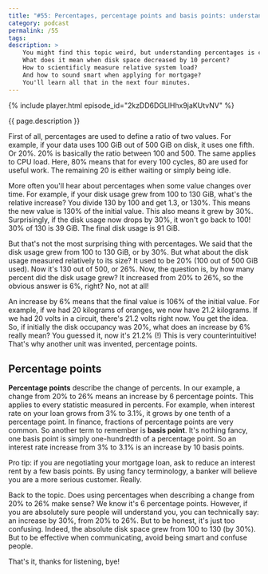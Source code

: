 ```yaml
---
title: "#55: Percentages, percentage points and basis points: understand your metrics"
category: podcast
permalink: /55
tags: 
description: >
    You might find this topic weird, but understanding percentages is crucial not only in banking.
    What does it mean when disk space decreased by 10 percent?
    How to scientificly measure relative system load?
    And how to sound smart when applying for mortgage?
    You'll learn all that in the next four minutes.
---
```


{% include player.html episode_id="2kzDD6DGLlHhx9jaKUtvNV" %}

{{ page.description }}

First of all, percentages are used to define a ratio of two values.
For example, if your data uses 100 GiB out of 500 GiB on disk, it uses one fifth.
Or 20%.
20% is basically the ratio between 100 and 500.
The same applies to CPU load.
Here, 80% means that for every 100 cycles, 80 are used for useful work.
The remaining 20 is either waiting or simply being idle.

More often you'll hear about percentages when some value changes over time.
For example, if your disk usage grew from 100 to 130 GiB, what's the relative increase?
You divide 130 by 100 and get 1.3, or 130%.
This means the new value is 130% of the initial value.
This also means it grew by 30%.
Surprisingly, if the disk usage now drops by 30%, it won't go back to 100!
30% of 130 is 39 GiB.
The final disk usage is 91 GiB.

But that's not the most surprising thing with percentages.
We said that the disk usage grew from 100 to 130 GiB, or by 30%.
But what about the disk usage measured relatively to its size?
It used to be 20% (100 out of 500 GiB used).
Now it's 130 out of 500, or 26%.
Now, the question is, by how many percent did the disk usage grew?
It increased from 20% to 26%, so the obvious answer is 6%, right?
No, not at all!

An increase by 6% means that the final value is 106% of the initial value.
For example, if we had 20 kilograms of oranges, we now have 21.2 kilograms.
If we had 20 volts in a circuit, there's 21.2 volts right now.
You get the idea.
So, if initially the disk occupancy was 20%, what does an increase by 6% really mean?
You guessed it, now it's 21.2% (!)
This is very counterintuitive!
That's why another unit was invented, percentage points.

## Percentage points

**Percentage points** describe the change of percents.
In our example, a change from 20% to 26% means an increase by 6 percentage points.
This applies to every statistic measured in percents.
For example, when interest rate on your loan grows from 3% to 3.1%, it grows by one tenth of a percentage point.
In finance, fractions of percentage points are very common.
So another term to remember is **basis point**.
It's nothing fancy, one basis point is simply one-hundredth of a percentage point.
So an interest rate increase from 3% to 3.1% is an increase by 10 basis points.

Pro tip: if you are negotiating your mortgage loan, ask to reduce an interest rent by a few basis points.
By using fancy terminology, a banker will believe you are a more serious customer.
Really.

Back to the topic.
Does using percentages when describing a change from 20% to 26% make sense?
We know it's 6 percentage points.
However, if you are absolutely sure people will understand you, you can technically say:
an increase by 30%, from 20% to 26%.
But to be honest, it's just too confusing.
Indeed, the absolute disk space grew from 100 to 130 (by 30%).
But to be effective when communicating, avoid being smart and confuse people.

That's it, thanks for listening, bye!
